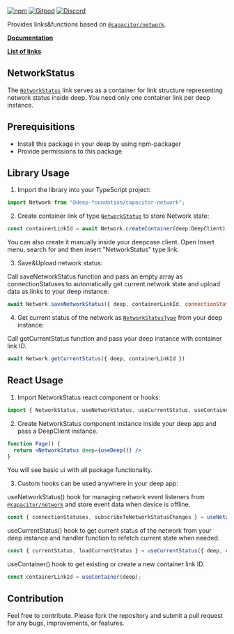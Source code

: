 [![npm](https://img.shields.io/npm/v/@deep-foundation/capacitor-network.svg)](https://www.npmjs.com/package/@deep-foundation/capacitor-network) 
[![Gitpod](https://img.shields.io/badge/Gitpod-ready--to--code-blue?logo=gitpod)](https://gitpod.io/#https://github.com/deep-foundation/capacitor-network) 
[![Discord](https://badgen.net/badge/icon/discord?icon=discord&label&color=purple)](https://discord.gg/deep-foundation)

Provides links&functions based on [`@capacitor/network`](https://www.npmjs.com/package/@capacitor/network). 

[**Documentation**](https://deep-foundation.github.io/capacitor-network/) 

[**List of links**](https://deep-foundation.github.io/capacitor-network/enums/LinkName.html)

## NetworkStatus

The [`NetworkStatus`] link serves as a container for link structure representing network status inside deep.
You need only one container link per deep instance.

## Prerequisitions
- Install this package in your deep by using npm-packager
- Provide permissions to this package

## Library Usage
1. Import the library into your TypeScript project:

```js
import Network from "@deep-foundation/capacitor-network";
```

2. Create container link of type [`NetworkStatus`] to store Network state:

```js
const containerLinkId = await Network.createContainer(deep:DeepClient)
```

You can also create it manually inside your deepcase client. Open Insert menu, search for and then insert "NetworkStatus" type link.

3. Save&Upload network status:

Call saveNetworkStatus function and pass an empty array as connectionStatuses to automatically get current network state and upload data as links to your deep instance.
```js
await Network.saveNetworkStatus({ deep, containerLinkId, connectionStatuses: [] })
```

4. Get current status of the network as [`NetworkStatusType`] from your deep instance:

Call getCurrentStatus function and pass your deep instance with container link ID.
```js
await Network.getCurrentStatus({ deep, containerLinkId })
```

## React Usage
1. Import NetworkStatus react component or hooks:

```js
import { NetworkStatus, useNetworkStatus, useCurrentStatus, useContainer } from "@deep-foundation/capacitor-network";
```

2. Create NetworkStatus component instance inside your deep app and pass a DeepClient instance.

```jsx
function Page() {
  return <NetworkStatus deep={useDeep()} />
}
```

You will see basic ui with all package functionality.

3. Custom hooks can be used anywhere in your deep app:

useNetworkStatus() hook for managing network event listeners from [`@capacitor/network`] and store event data when device is offline.
```js
const { connectionStatuses, subscribeToNetworkStatusChanges } = useNetworkStatus({ deep, containerLinkId });
```

useCurrentStatus() hook to get current status of the network from your deep instance and handler function to refetch current state when needed.
```js
const { currentStatus, loadCurrentStatus } = useCurrentStatus({ deep, containerLinkId });
```

useContainer() hook to get existing or create a new container link ID.
```js
const containerLinkId = useContainer(deep);
```

## Contribution

Feel free to contribute. Please fork the repository and submit a pull request for any bugs, improvements, or features.

[`NetworkStatus`]: https://deep-foundation.github.io/capacitor-network/enums/LinkName.html#NetworkStatus
[`NetworkStatusType`]: https://deep-foundation.github.io/capacitor-network/interfaces/NetworkStatusType.html
[`@capacitor/network`]: https://www.npmjs.com/package/@capacitor/network
